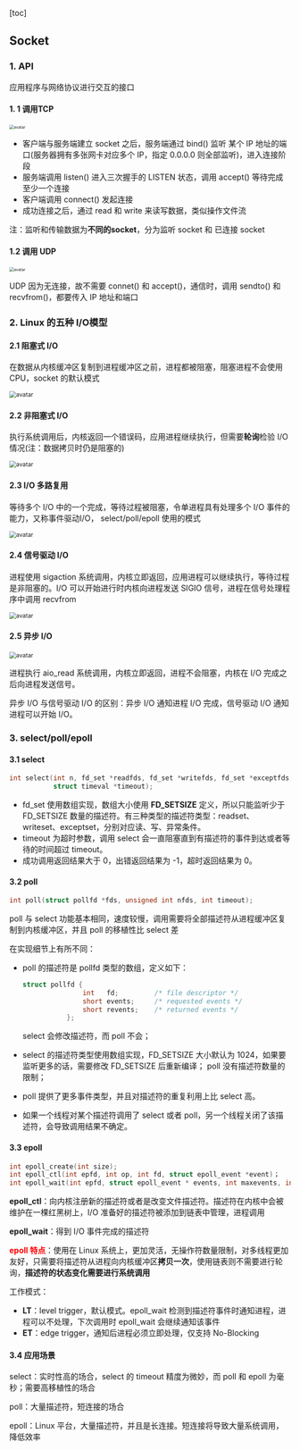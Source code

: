 [toc]

## Socket

### 1. API

应用程序与网络协议进行交互的接口

#### 1. 1 调用TCP

<img src="img/socket的TCP通信.jpg" alt="avatar" style="zoom:50%;" />

- 客户端与服务端建立 socket 之后，服务端通过 bind() 监听 某个 IP 地址的端口(服务器拥有多张网卡对应多个 IP，指定 0.0.0.0 则全部监听)，进入连接阶段
- 服务端调用 listen() 进入三次握手的 LISTEN 状态，调用 accept() 等待完成至少一个连接
- 客户端调用 connect() 发起连接
- 成功连接之后，通过 read 和 write 来读写数据，类似操作文件流

注：监听和传输数据为**不同的socket**，分为监听 socket 和 已连接 socket

#### 1.2 调用 UDP



<img src="img/socket的UDP通信.jpg" alt="avatar" style="zoom:50%;" />

UDP 因为无连接，故不需要 connet() 和 accept()，通信时，调用 sendto() 和 recvfrom()，都要传入 IP 地址和端口



### 2. Linux 的五种 I/O模型

#### 2.1 阻塞式 I/O

在数据从内核缓冲区复制到进程缓冲区之前，进程都被阻塞，阻塞进程不会使用 CPU，socket 的默认模式

<img src="img/阻塞式IO.jpg" alt="avatar" style="zoom:75%;" />

#### 2.2 非阻塞式 I/O

执行系统调用后，内核返回一个错误码，应用进程继续执行，但需要**轮询**检验 I/O 情况(注：数据拷贝时仍是阻塞的)

<img src="img/轮询IO.jpg" alt="avatar" style="zoom:75%;" />

#### 2.3 I/O 多路复用

等待多个 I/O 中的一个完成，等待过程被阻塞，令单进程具有处理多个 I/O 事件的能力，又称事件驱动I/O， select/poll/epoll 使用的模式

<img src="img/IO复用.jpg" alt="avatar" style="zoom:75%;" />

#### 2.4 信号驱动 I/O

进程使用 sigaction 系统调用，内核立即返回，应用进程可以继续执行，等待过程是非阻塞的。I/O 可以开始进行时内核向进程发送 SIGIO 信号，进程在信号处理程序中调用 recvfrom

<img src="img/信号驱动IO.jpg" alt="avatar" style="zoom:75%;" />

#### 2.5 异步 I/O

<img src="img/异步IO.jpg" alt="avatar" style="zoom:75%;" />

进程执行 aio_read 系统调用，内核立即返回，进程不会阻塞，内核在 I/O 完成之后向进程发送信号。

异步 I/O 与信号驱动 I/O 的区别：异步 I/O 通知进程 I/O 完成，信号驱动 I/O 通知进程可以开始 I/O。



### 3. select/poll/epoll

#### 3.1 select

``` c
int select(int n, fd_set *readfds, fd_set *writefds, fd_set *exceptfds, 
           struct timeval *timeout);
```

- fd_set 使用数组实现，数组大小使用 **FD_SETSIZE** 定义，所以只能监听少于 FD_SETSIZE 数量的描述符。有三种类型的描述符类型：readset、writeset、exceptset，分别对应读、写、异常条件。
- timeout 为超时参数，调用 select 会一直阻塞直到有描述符的事件到达或者等待的时间超过 timeout。
- 成功调用返回结果大于 0，出错返回结果为 -1，超时返回结果为 0。



#### 3.2 poll

``` c
int poll(struct pollfd *fds, unsigned int nfds, int timeout);
```

poll 与 select 功能基本相同，速度较慢，调用需要将全部描述符从进程缓冲区复制到内核缓冲区，并且 poll 的移植性比 select 差

在实现细节上有所不同：

- poll 的描述符是 pollfd 类型的数组，定义如下：

  ``` c
  struct pollfd {
                 int   fd;         /* file descriptor */
                 short events;     /* requested events */
                 short revents;    /* returned events */
             };
  ```

  select 会修改描述符，而 poll 不会；

- select 的描述符类型使用数组实现，FD_SETSIZE 大小默认为 1024，如果要监听更多的话，需要修改 FD_SETSIZE 后重新编译； poll 没有描述符数量的限制；

- poll 提供了更多事件类型，并且对描述符的重复利用上比 select 高。

- 如果一个线程对某个描述符调用了 select 或者 poll，另一个线程关闭了该描述符，会导致调用结果不确定。

  

#### 3.3 epoll

``` c
int epoll_create(int size);
int epoll_ctl(int epfd, int op, int fd, struct epoll_event *event)；
int epoll_wait(int epfd, struct epoll_event * events, int maxevents, int timeout);
```

**epoll_ctl**：向内核注册新的描述符或者是改变文件描述符。描述符在内核中会被维护在一棵红黑树上，I/O 准备好的描述符被添加到链表中管理，进程调用 

**epoll_wait**：得到 I/O 事件完成的描述符

**<font color=red>epoll 特点</font>**：使用在 Linux 系统上，更加灵活，无操作符数量限制，对多线程更加友好，只需要将描述符从进程向内核缓冲区**拷贝一次**，使用链表则不需要进行轮询，**描述符的状态变化需要进行系统调用**

工作模式：

- **LT**：level trigger，默认模式。epoll_wait 检测到描述符事件时通知进程，进程可以不处理，下次调用时 epoll_wait 会继续通知该事件
- **ET**：edge trigger，通知后进程必须立即处理，仅支持 No-Blocking



#### 3.4 应用场景

select：实时性高的场合，select 的 timeout 精度为微妙，而 poll 和 epoll 为毫秒；需要高移植性的场合

poll：大量描述符，短连接的场合

epoll：Linux 平台，大量描述符，并且是长连接。短连接将导致大量系统调用，降低效率